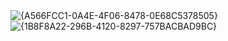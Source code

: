   <img  alt="{A566FCC1-0A4E-4F06-8478-0E68C5378505}" src="https://github.com/user-attachments/assets/16a94d8b-e34b-44f2-bf8d-48436ad403ce" />
 <img alt="{1B8F8A22-296B-4120-8297-757BACBAD9BC}" src="https://github.com/user-attachments/assets/5b9c1584-63b3-4934-a44a-db46eba3881b"/>

